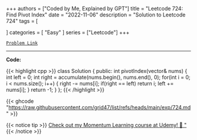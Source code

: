 
+++
authors = ["Coded by Me, Explained by GPT"]
title = "Leetcode 724: Find Pivot Index"
date = "2022-11-06"
description = "Solution to Leetcode 724"
tags = [
    
]
categories = [
    "Easy"
]
series = ["Leetcode"]
+++



[`Problem Link`](https://leetcode.com/problems/find-pivot-index/description/)

---

**Code:**

{{< highlight cpp >}}
class Solution {
public:
    int pivotIndex(vector<int>& nums) {
        int left = 0;
        int right = accumulate(nums.begin(), nums.end(), 0);
        for(int i = 0; i < nums.size(); i++) {
            right -= nums[i];
            if(right == left) return i;
            left  += nums[i];
        }
        return -1;
    }
};
{{< /highlight >}}

{{< ghcode "https://raw.githubusercontent.com/grid47/list/refs/heads/main/exp/724.md" >}}

{{< notice tip >}}
[Check out my Momentum Learning course at Udemy! 🚀 "](https://www.udemy.com/course/blind-75-the-data-structures-and-algorithms-essentials/)
{{< /notice >}}

